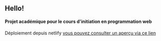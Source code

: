 <h2>Hello!  </h2>
<h4>Projet académique pour le cours d'initiation en programmation web</h4>
Déploiement depuis netlify
<a href="https://principal--heroic-swan-45213d.netlify.app/about_us"> vous pouvez consulter un aperçu via ce lien </a>
